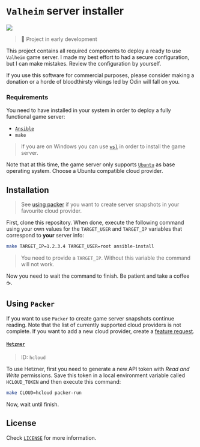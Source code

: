 # `Valheim` server installer

![](https://img.shields.io/badge/Steam-Valheim-purple?style=for-the-badge&logo=steam)

> :construction: Project in early development

This project contains all required components to deploy a ready to use `Valheim` game server. I made my best effort to had a secure configuration, but I can make mistakes. Review the configuration by yourself.

If you use this software for commercial purposes, please consider making a donation or a horde of bloodthirsty vikings led by Odin will fall on you.

### Requirements

You need to have installed in your system in order to deploy a fully functional game server:

* [`Ansible`](https://www.ansible.com/)
* `make`

>If you are on Windows you can use [`wsl`](https://docs.microsoft.com/windows/wsl/install-win10) in order to install the game server. 

Note that at this time, the game server only supports [`Ubuntu`](https://ubuntu.com/) as base operating system. Choose a Ubuntu compatible cloud provider.

## Installation

>See [using packer](#using-packer) if you want to create server snapshots in your favourite cloud provider.

First, clone this repository. When done, execute the following command using your own values for the `TARGET_USER` and `TARGET_IP` variables that correspond to **your** server info:

```sh
make TARGET_IP=1.2.3.4 TARGET_USER=root ansible-install
```

>You need to provide a `TARGET_IP`. Without this variable the command will not work.

Now you need to wait the command to finish. Be patient and take a coffee :coffee:.

## Using `Packer`

If you want to use `Packer` to create game server snapshots continue reading. Note that the list of currently supported cloud providers is not complete. If you want to add a new cloud provider, create a [feature request](https://github.com/fooock/valheim-server/issues).

#### [`Hetzner`](https://www.hetzner.com/cloud)

>ID: `hcloud`

To use Hetzner, first you need to generate a new API token with *Read and Write* permissions. Save this token in a local environment variable called `HCLOUD_TOKEN` and then execute this command:

```bash
make CLOUD=hcloud packer-run
```

Now, wait until finish.

## License

Check [`LICENSE`](LICENSE) for more information.
